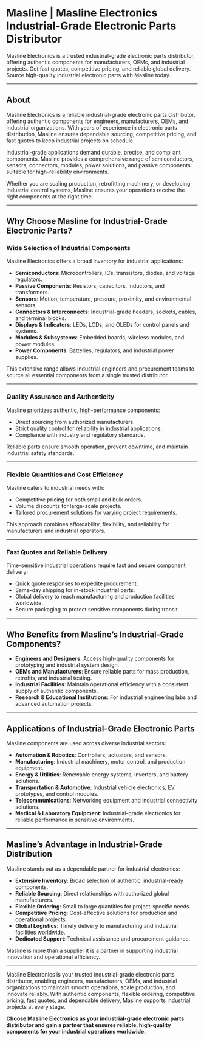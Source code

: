 # Masline | Masline Electronics Industrial-Grade Electronic Parts Distributor
Masline Electronics is a trusted industrial-grade electronic parts distributor, offering authentic components for manufacturers, OEMs, and industrial projects. Get fast quotes, competitive pricing, and reliable global delivery. Source high-quality industrial electronic parts with Masline today.

---

## About

Masline Electronics is a reliable industrial-grade electronic parts distributor, offering authentic components for engineers, manufacturers, OEMs, and industrial organizations. With years of experience in electronic parts distribution, Masline ensures dependable sourcing, competitive pricing, and fast quotes to keep industrial projects on schedule.

Industrial-grade applications demand durable, precise, and compliant components. Masline provides a comprehensive range of semiconductors, sensors, connectors, modules, power solutions, and passive components suitable for high-reliability environments.

Whether you are scaling production, retrofitting machinery, or developing industrial control systems, Masline ensures your operations receive the right components at the right time.

---

## Why Choose Masline for Industrial-Grade Electronic Parts?

### Wide Selection of Industrial Components

Masline Electronics offers a broad inventory for industrial applications:

- **Semiconductors**: Microcontrollers, ICs, transistors, diodes, and voltage regulators.
- **Passive Components**: Resistors, capacitors, inductors, and transformers.
- **Sensors**: Motion, temperature, pressure, proximity, and environmental sensors.
- **Connectors & Interconnects**: Industrial-grade headers, sockets, cables, and terminal blocks.
- **Displays & Indicators**: LEDs, LCDs, and OLEDs for control panels and systems.
- **Modules & Subsystems**: Embedded boards, wireless modules, and power modules.
- **Power Components**: Batteries, regulators, and industrial power supplies.

This extensive range allows industrial engineers and procurement teams to source all essential components from a single trusted distributor.

---

### Quality Assurance and Authenticity

Masline prioritizes authentic, high-performance components:

- Direct sourcing from authorized manufacturers.
- Strict quality control for reliability in industrial applications.
- Compliance with industry and regulatory standards.

Reliable parts ensure smooth operation, prevent downtime, and maintain industrial safety standards.

---

### Flexible Quantities and Cost Efficiency

Masline caters to industrial needs with:

- Competitive pricing for both small and bulk orders.
- Volume discounts for large-scale projects.
- Tailored procurement solutions for varying project requirements.

This approach combines affordability, flexibility, and reliability for manufacturers and industrial operators.

---

### Fast Quotes and Reliable Delivery

Time-sensitive industrial operations require fast and secure component delivery:

- Quick quote responses to expedite procurement.
- Same-day shipping for in-stock industrial parts.
- Global delivery to reach manufacturing and production facilities worldwide.
- Secure packaging to protect sensitive components during transit.

---

## Who Benefits from Masline’s Industrial-Grade Components?

- **Engineers and Designers**: Access high-quality components for prototyping and industrial system design.
- **OEMs and Manufacturers**: Ensure reliable parts for mass production, retrofits, and industrial testing.
- **Industrial Facilities**: Maintain operational efficiency with a consistent supply of authentic components.
- **Research & Educational Institutions**: For industrial engineering labs and advanced automation projects.

---

## Applications of Industrial-Grade Electronic Parts

Masline components are used across diverse industrial sectors:

- **Automation & Robotics**: Controllers, actuators, and sensors.
- **Manufacturing**: Industrial machinery, motor control, and production equipment.
- **Energy & Utilities**: Renewable energy systems, inverters, and battery solutions.
- **Transportation & Automotive**: Industrial vehicle electronics, EV prototypes, and control modules.
- **Telecommunications**: Networking equipment and industrial connectivity solutions.
- **Medical & Laboratory Equipment**: Industrial-grade electronics for reliable performance in sensitive environments.

---

## Masline’s Advantage in Industrial-Grade Distribution

Masline stands out as a dependable partner for industrial electronics:

- **Extensive Inventory**: Broad selection of authentic, industrial-ready components.
- **Reliable Sourcing**: Direct relationships with authorized global manufacturers.
- **Flexible Ordering**: Small to large quantities for project-specific needs.
- **Competitive Pricing**: Cost-effective solutions for production and operational projects.
- **Global Logistics**: Timely delivery to manufacturing and industrial facilities worldwide.
- **Dedicated Support**: Technical assistance and procurement guidance.

Masline is more than a supplier it is a partner in supporting industrial innovation and operational efficiency.

---

Masline Electronics is your trusted industrial-grade electronic parts distributor, enabling engineers, manufacturers, OEMs, and industrial organizations to maintain smooth operations, scale production, and innovate reliably. With authentic components, flexible ordering, competitive pricing, fast quotes, and dependable delivery, Masline supports industrial projects at every stage.

**Choose Masline Electronics as your industrial-grade electronic parts distributor and gain a partner that ensures reliable, high-quality components for your industrial operations worldwide.**
